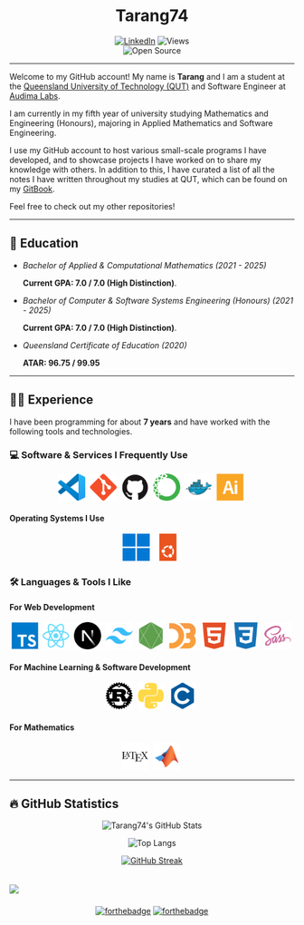 <h1 align="center">Tarang74</h1>
<div align="center">
     <a href="https://linkedin.com/in/tarang-janawalkar/"><img src="https://img.shields.io/badge/LinkedIn-blue.svg?style=for-the-badge&logo=linkedin&logoColor=white" alt="LinkedIn"/></a>
    <img src="https://komarev.com/ghpvc/?username=Tarang74&style=for-the-badge&color=red" alt="Views"/>
</div>
<div align="center">
    <img src="https://forthebadge.com/images/badges/open-source.svg" alt="Open Source"/>
</div>

---

Welcome to my GitHub account! My name is **Tarang** and I am a student at the [Queensland University of Technology (QUT)](https://qut.edu.au/) and Software Engineer at [Audima Labs](https://audima.com.au/).

I am currently in my fifth year of university studying Mathematics and Engineering (Honours), majoring in Applied Mathematics and Software Engineering.

I use my GitHub account to host various small-scale programs I have developed, and to showcase projects I have worked on to share my knowledge with others. In addition to this, I have curated a list of all the notes I have written throughout my studies at QUT, which can be found on my [GitBook](https://tarang74.gitbook.io/qut-notes/readme).

Feel free to check out my other repositories!

---

## :book: Education

- *Bachelor of Applied & Computational Mathematics (2021 - 2025)*
  
    **Current GPA: 7.0 / 7.0 (High Distinction)**.

- *Bachelor of Computer & Software Systems Engineering (Honours) (2021 - 2025)*

    **Current GPA: 7.0 / 7.0 (High Distinction)**.

- *Queensland Certificate of Education (2020)*

    **ATAR: 96.75 / 99.95**

---

## :man_technologist: Experience

I have been programming for about **7 years** and have worked with the following tools and technologies.

### :computer: Software & Services I Frequently Use

<div align="center">
    <img src="https://raw.githubusercontent.com/devicons/devicon/master/icons/vscode/vscode-original.svg" alt="VSCode" height="48rem"/>&nbsp;
    <img src="https://raw.githubusercontent.com/devicons/devicon/master/icons/git/git-plain.svg" alt="Git" height="48rem"/>&nbsp;
    <img src="https://raw.githubusercontent.com/devicons/devicon/master/icons/github/github-original.svg" alt="GitHub" height="48rem"/>&nbsp;
    <img src="https://raw.githubusercontent.com/devicons/devicon/master/icons/anaconda/anaconda-original.svg" alt="Git" height="48rem"/>&nbsp;
    <img src="https://raw.githubusercontent.com/devicons/devicon/master/icons/docker/docker-original.svg" alt="Docker" height="48rem"/>&nbsp;
    <img src="https://raw.githubusercontent.com/devicons/devicon/master/icons/illustrator/illustrator-plain.svg" alt="Illustrator" height="48rem"/>&nbsp;
</div>

#### Operating Systems I Use

<div align="center">
  <img src="https://raw.githubusercontent.com/devicons/devicon/master/icons/windows11/windows11-original.svg" alt="Windows 11" height="48rem"/>&nbsp;
  <img src="https://raw.githubusercontent.com/devicons/devicon/master/icons/ubuntu/ubuntu-plain.svg" alt="Ubuntu" height="48rem"/>
</div>

### :hammer_and_wrench: Languages & Tools I Like

#### For Web Development

<div align="center">
    <img src="https://raw.githubusercontent.com/devicons/devicon/master/icons/typescript/typescript-plain.svg" alt="TypeScript" height="48rem" />&nbsp;
    <img src="https://raw.githubusercontent.com/devicons/devicon/master/icons/react/react-original.svg" alt="React" height="48rem" />&nbsp;
    <img src="https://raw.githubusercontent.com/devicons/devicon/master/icons/nextjs/nextjs-original.svg" alt="NextJS" height="48rem" />&nbsp;
    <img src="https://raw.githubusercontent.com/devicons/devicon/master/icons/tailwindcss/tailwindcss-original.svg" alt="TailwindCSS" height="48rem" />&nbsp;
    <img src="https://raw.githubusercontent.com/devicons/devicon/master/icons/nodejs/nodejs-plain.svg" alt="NodeJS" height="48rem" />&nbsp;
    <img src="https://raw.githubusercontent.com/devicons/devicon/master/icons/d3js/d3js-plain.svg" alt="d3JS" height="48rem" />&nbsp;
    <img src="https://raw.githubusercontent.com/devicons/devicon/master/icons/html5/html5-plain.svg" alt="HTML5" height="48rem" />&nbsp;
    <img src="https://raw.githubusercontent.com/devicons/devicon/master/icons/css3/css3-plain.svg" alt="CSS3" height="48rem" />&nbsp;
    <img src="https://raw.githubusercontent.com/devicons/devicon/master/icons/sass/sass-original.svg" alt="Sass" height="48rem" />&nbsp;
</div>

#### For Machine Learning & Software Development

<div align="center">
    <img src="https://raw.githubusercontent.com/devicons/devicon/master/icons/rust/rust-original.svg" alt="Rust" height="48rem" />&nbsp; 
    <img src="https://raw.githubusercontent.com/devicons/devicon/master/icons/python/python-plain.svg" alt="Python" height="48rem" />&nbsp;
    <img src="https://raw.githubusercontent.com/devicons/devicon/master/icons/c/c-plain.svg" alt="C" height="48rem" />&nbsp;
</div>

#### For Mathematics

<div align="center">
    <img src="https://raw.githubusercontent.com/devicons/devicon/master/icons/latex/latex-original.svg" alt="LaTeX" height="48rem" />&nbsp;
    <img src="https://raw.githubusercontent.com/devicons/devicon/master/icons/matlab/matlab-original.svg" alt="MATLAB" height="48rem" />&nbsp;
</div>

---

## :fire: GitHub Statistics

<div align="center">

![Tarang74's GitHub Stats](https://github-readme-stats.vercel.app/api?username=Tarang74&show_icons=true&count_private=true&theme=tokyonight)

![Top Langs](https://github-readme-stats.vercel.app/api/top-langs/?username=Tarang74&hide=css,php&langs_count=6&layout=compact&theme=tokyonight)

[![GitHub Streak](http://github-readme-streak-stats.herokuapp.com?user=Tarang74&theme=tokyonight)](https://git.io/streak-stats)

</div>

![](https://hit.yhype.me/github/profile?user_id=31427635)
---

<div align="center">
    
[![forthebadge](https://forthebadge.com/images/badges/made-with-markdown.svg)](https://forthebadge.com)&nbsp;[![forthebadge](https://forthebadge.com/images/badges/powered-by-overtime.svg)](https://forthebadge.com)

</div>


